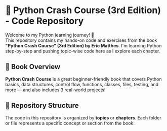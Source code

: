 # 🐍 Python Crash Course (3rd Edition) - Code Repository

Welcome to my Python learning journey! 🚀  
This repository contains my hands-on code and exercises from the book **"Python Crash Course" (3rd Edition) by Eric Matthes**. I'm learning Python step-by-step and pushing topic-wise code here as I explore each chapter.

## 📘 Book Overview

**Python Crash Course** is a great beginner-friendly book that covers Python basics, data structures, control flow, functions, classes, files, testing, and more — and also includes 3 real-world projects!

## 📂 Repository Structure

The code in this repository is organized by **topics** or **chapters**. Each folder or file represents a specific concept or section from the book:
